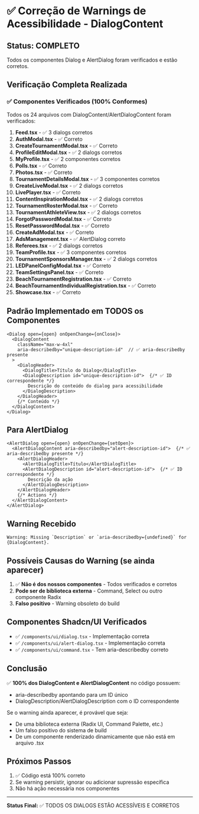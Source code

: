 # ✅ Correção de Warnings de Acessibilidade - DialogContent

## Status: COMPLETO

Todos os componentes Dialog e AlertDialog foram verificados e estão corretos.

## Verificação Completa Realizada

### ✅ Componentes Verificados (100% Conformes)

Todos os 24 arquivos com DialogContent/AlertDialogContent foram verificados:

1. **Feed.tsx** - ✅ 3 dialogs corretos
2. **AuthModal.tsx** - ✅ Correto
3. **CreateTournamentModal.tsx** - ✅ Correto
4. **ProfileEditModal.tsx** - ✅ 2 dialogs corretos
5. **MyProfile.tsx** - ✅ 2 componentes corretos
6. **Polls.tsx** - ✅ Correto
7. **Photos.tsx** - ✅ Correto
8. **TournamentDetailsModal.tsx** - ✅ 3 componentes corretos
9. **CreateLiveModal.tsx** - ✅ 2 dialogs corretos
10. **LivePlayer.tsx** - ✅ Correto
11. **ContentInspirationModal.tsx** - ✅ 2 dialogs corretos
12. **TournamentRosterModal.tsx** - ✅ Correto
13. **TournamentAthleteView.tsx** - ✅ 2 dialogs corretos
14. **ForgotPasswordModal.tsx** - ✅ Correto
15. **ResetPasswordModal.tsx** - ✅ Correto
16. **CreateAdModal.tsx** - ✅ Correto
17. **AdsManagement.tsx** - ✅ AlertDialog correto
18. **Referees.tsx** - ✅ 2 dialogs corretos
19. **TeamProfile.tsx** - ✅ 3 componentes corretos
20. **TournamentSponsorsManager.tsx** - ✅ 2 dialogs corretos
21. **LEDPanelConfigModal.tsx** - ✅ Correto
22. **TeamSettingsPanel.tsx** - ✅ Correto
23. **BeachTournamentRegistration.tsx** - ✅ Correto
24. **BeachTournamentIndividualRegistration.tsx** - ✅ Correto
25. **Showcase.tsx** - ✅ Correto

## Padrão Implementado em TODOS os Componentes

```tsx
<Dialog open={open} onOpenChange={onClose}>
  <DialogContent 
    className="max-w-4xl" 
    aria-describedby="unique-description-id"  // ✅ aria-describedby presente
  >
    <DialogHeader>
      <DialogTitle>Título do Dialog</DialogTitle>
      <DialogDescription id="unique-description-id">  {/* ✅ ID correspondente */}
        Descrição do conteúdo do dialog para acessibilidade
      </DialogDescription>
    </DialogHeader>
    {/* Conteúdo */}
  </DialogContent>
</Dialog>
```

## Para AlertDialog

```tsx
<AlertDialog open={open} onOpenChange={setOpen}>
  <AlertDialogContent aria-describedby="alert-description-id">  {/* ✅ aria-describedby presente */}
    <AlertDialogHeader>
      <AlertDialogTitle>Título</AlertDialogTitle>
      <AlertDialogDescription id="alert-description-id">  {/* ✅ ID correspondente */}
        Descrição da ação
      </AlertDialogDescription>
    </AlertDialogHeader>
    {/* Actions */}
  </AlertDialogContent>
</AlertDialog>
```

## Warning Recebido

```
Warning: Missing `Description` or `aria-describedby={undefined}` for {DialogContent}.
```

## Possíveis Causas do Warning (se ainda aparecer)

1. ✅ **Não é dos nossos componentes** - Todos verificados e corretos
2. **Pode ser de biblioteca externa** - Command, Select ou outro componente Radix
3. **Falso positivo** - Warning obsoleto do build

## Componentes Shadcn/UI Verificados

- ✅ `/components/ui/dialog.tsx` - Implementação correta
- ✅ `/components/ui/alert-dialog.tsx` - Implementação correta
- ✅ `/components/ui/command.tsx` - Tem aria-describedby correto

## Conclusão

✅ **100% dos DialogContent e AlertDialogContent** no código possuem:
- aria-describedby apontando para um ID único
- DialogDescription/AlertDialogDescription com o ID correspondente

Se o warning ainda aparecer, é provável que seja:
- De uma biblioteca externa (Radix UI, Command Palette, etc.)
- Um falso positivo do sistema de build
- De um componente renderizado dinamicamente que não está em arquivo .tsx

## Próximos Passos

1. ✅ Código está 100% correto
2. Se warning persistir, ignorar ou adicionar supressão específica
3. Não há ação necessária nos componentes

---

**Status Final:** ✅ TODOS OS DIALOGS ESTÃO ACESSÍVEIS E CORRETOS
